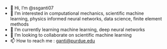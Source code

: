- 👋 Hi, I’m @ssganti07
- 👀 I’m interested in computational mechanics, scientific machine learning, physics informed neural networks, data science, finite element methods
- 🌱 I’m currently learning machine learning, deep neural networks
- 💞️ I’m looking to collaborate on scientific machine learning
- 📫 How to reach me : ganti@purdue.edu

<!---
ssganti07/ssganti07 is a ✨ special ✨ repository because its `README.md` (this file) appears on your GitHub profile.
You can click the Preview link to take a look at your changes.
--->
